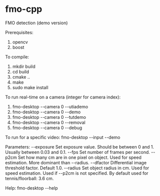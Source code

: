 # fmo-cpp
FMO detection (demo version)

Prerequisites:
1. opencv 
2. boost

To compile:
1. mkdir build
2. cd build
3. cmake ..
4. make
5. sudo make install

To run real-time on a camera (integer for camera index):
1. fmo-desktop --camera 0 --utiademo
2. fmo-desktop --camera 0 --demo
3. fmo-desktop --camera 0 --tutdemo
4. fmo-desktop --camera 0 --removal
5. fmo-desktop --camera 0 --debug

To run for a specific video:
fmo-desktop --input <path> --demo
  
Parameters: 
--exposure  Set exposure value. Should be between 0 and 1. Usually between 0.03 and 0.1.
--fps       Set number of frames per second.
--p2cm      Set how many cm are in one pixel on object. Used for speed
            estimation. More dominant than --radius.
--dfactor   Differential image threshold factor. Default 1.0.
--radius    Set object radius in cm. Used for speed estimation. Used if --p2cm
            is not specified. By default used for tennis/floorball: 3.6 cm.


Help:
fmo-desktop --help
